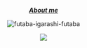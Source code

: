 <div align="center">
<div align="center">

  _***[About me](https://bio.site/tedddeptrai)***_

</div>
  
![futaba-igarashi-futaba](https://github.com/tedddeptrai/tedddeptrai/assets/78011950/20bc5063-64e2-4ed7-a969-f18f35da9ed5)
  
</div>

<div align="center">
<img src="https://osu-sig.vercel.app/card?user=TeddDepTrai&mode=std&lang=en&blur=6&animation=true&hue=255" />
</div>

